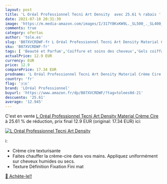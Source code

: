 ```yaml
---
layout: post
title: 'L Oréal Professionnel Tecni Art Density  avec 25.61 % rabais '
date: 2021-07-18 20:31:39
image: 'https://m.media-amazon.com/images/I/317Y8KxKW9L._SL500_._SL400_.jpg'
comments: true
category: ofertas
author: 'tole.es'
slug: 'B07XVCRDWF-fr L Oréal Professionnel Tecni Art Density Material Crème Cire'
sku: 'B07XVCRDWF-fr'
tags: [ 'Beauté et Parfum','Coiffure et soins des cheveux','Gels coiffants','Produits coiffants','loréal professionnel', ]
actualPrice: 12.9 EUR
currency: EUR
price: 12.9
comparePrice: 17.34 EUR
prodname: 'L Oréal Professionnel Tecni Art Density Material Crème Cire'
country: 'fr'
flag: '🇫🇷'
brand: 'LOréal Professionnel'
buyurl: 'https://www.amazon.fr/dp/B07XVCRDWF/?tag=tolees0d-21'
descuento: '25.61'
average: '12.945'
---
```


C'est en vente [L Oréal Professionnel Tecni Art Density Material Crème Cire](https://www.amazon.fr/dp/B07XVCRDWF/?tag=tolees0d-21)  à  25.61 % de réduction, prix final  12.9 EUR (original: 17.34 EUR) ici:

[![L Oréal Professionnel Tecni Art Density ](https://m.media-amazon.com/images/I/317Y8KxKW9L._SL500_._SL400_.jpg)](https://www.amazon.fr/dp/B07XVCRDWF/?tag=tolees0d-21)

ℹ️:

- Crème cire texturisante
- Faites chauffer la crème-cire dans vos mains. Appliquez uniformément sur cheveux humides ou secs.
- Texture Définition Fixation Fini mat

[🛒 Achète-le!!](https://www.amazon.fr/dp/B07XVCRDWF/?tag=tolees0d-21)

